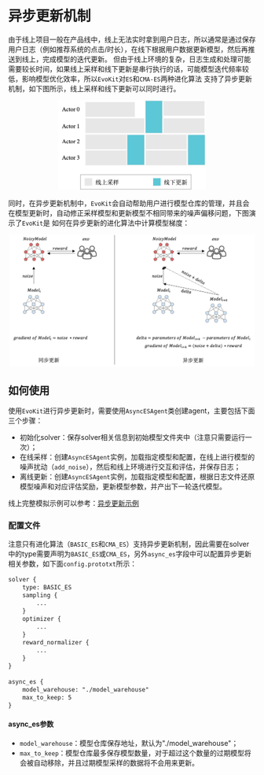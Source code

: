 # 异步更新机制
由于线上项目一般在产品线中，线上无法实时拿到用户日志，所以通常是通过保存用户日志（例如推荐系统的点击/时长），在线下根据用户数据更新模型，然后再推送到线上，完成模型的迭代更新。
但由于线上环境的复杂，日志生成和处理可能需要较长时间，如果线上采样和线下更新是串行执行的话，可能模型迭代频率较低，影响模型优化效率，所以`EvoKit`对`ES`和`CMA-ES`两种进化算法
支持了异步更新机制，如下图所示，线上采样和线下更新可以同时进行。

<p align="center">
<img src=".images/async_update.png" width=300/>
</p>

同时，在异步更新机制中，`EvoKit`会自动帮助用户进行模型仓库的管理，并且会在模型更新时，自动修正采样模型和更新模型不相同带来的噪声偏移问题，下图演示了`EvoKit`是
如何在异步更新的进化算法中计算模型梯度：

<p align="center">
<img src=".images/update_mechanism.png" width=500/>
</p>


## 如何使用
使用`EvoKit`进行异步更新时，需要使用`AsyncESAgent`类创建agent，主要包括下面三个步骤：
- 初始化solver：保存solver相关信息到初始模型文件夹中（注意只需要运行一次）；
- 在线采样：创建`AsyncESAgent`实例，加载指定模型和配置，在线上进行模型的噪声扰动（`add_noise`），然后和线上环境进行交互和评估，并保存日志；
- 离线更新：创建`AsyncESAgent`实例，加载指定模型和配置，根据日志文件还原模型噪声和对应评估奖励，更新模型参数，并产出下一轮迭代模型。


线上完整模拟示例可以参考：<a href="examples/async_online_example.md">异步更新示例</a>


### 配置文件
注意只有进化算法（`BASIC_ES`和`CMA_ES`）支持异步更新机制，因此需要在solver中的type需要声明为`BASIC_ES`或`CMA_ES`，另外`async_es`字段中可以配置异步更新相关参数，如下面`config.prototxt`所示：
```
solver {
    type: BASIC_ES
    sampling {
        ...
    }
    optimizer {
        ...
    }
    reward_normalizer {
        ...
    }
}

async_es {
    model_warehouse: "./model_warehouse"
    max_to_keep: 5
}
```

#### async_es参数
- `model_warehouse`：模型仓库保存地址，默认为"./model_warehouse"；
- `max_to_keep`：模型仓库最多保存模型数量，对于超过这个数量的过期模型将会被自动移除，并且过期模型采样的数据将不会用来更新。
